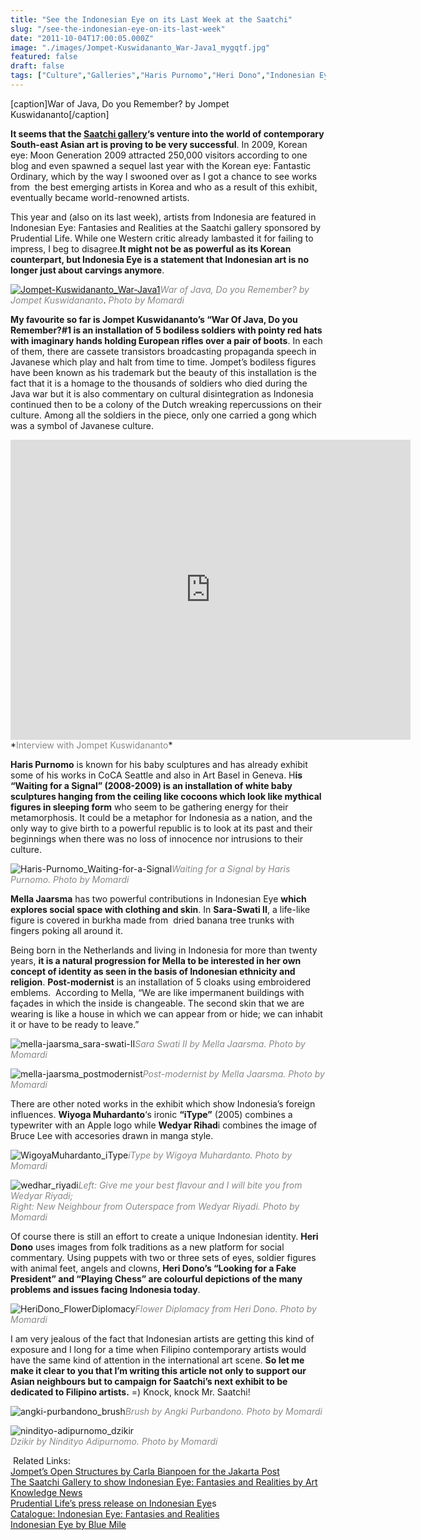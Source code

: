 ```yaml
---
title: "See the Indonesian Eye on its Last Week at the Saatchi"
slug: "/see-the-indonesian-eye-on-its-last-week"
date: "2011-10-04T17:00:05.000Z"
image: "./images/Jompet-Kuswidananto_War-Java1_mygqtf.jpg"
featured: false
draft: false
tags: ["Culture","Galleries","Haris Purnomo","Heri Dono","Indonesian Eye","J. Ariadhitya Pramuhendra","Jompet Kuswidananto","Mella Jaarsma","Nindityo Adipurnomo","Rudi Mantofani"]
---
```


[caption]War of Java, Do you Remember? by Jompet Kuswidananto[/caption]

**It seems that the [Saatchi gallery](http://www.saatchi-gallery.co.uk/current/indonesian_eye.htm "Saatchi Indonesian eye")‘s venture into the world of contemporary South-east Asian art is proving to be very successful**. In 2009, Korean eye: Moon Generation 2009 attracted 250,000 visitors according to one blog and even spawned a sequel last year with the Korean eye: Fantastic Ordinary, which by the way I swooned over as I got a chance to see works from  the best emerging artists in Korea and who as a result of this exhibit, eventually became world-renowned artists.

This year and (also on its last week), artists from Indonesia are featured in Indonesian Eye: Fantasies and Realities at the Saatchi gallery sponsored by Prudential Life. While one Western critic already lambasted it for failing to impress, I beg to disagree.**It might not be as powerful as its Korean counterpart, but Indonesia Eye is a statement that Indonesian art is no longer just about carvings anymore**.

[![](./images/Jompet-Kuswidananto_War-Java1_mygqtf.jpg "Jompet-Kuswidananto_War-Java1")](./images/Jompet-Kuswidananto_War-Java1_mygqtf.jpg)<span style="color: #888888;">*War of Java, Do you Remember? by Jompet Kuswidananto*</span>. <span style="color: #888888;">*Photo by Momardi*</span>

**My favourite so far is Jompet Kuswidananto’s “War Of Java, Do you Remember?#1 is an installation of 5 bodiless soldiers with pointy red hats with imaginary hands holding European rifles over a pair of boots**. In each of them, there are cassete transistors broadcasting propaganda speech in Javanese which play and halt from time to time. Jompet’s bodiless figures have been known as his trademark but the beauty of this installation is the fact that it is a homage to the thousands of soldiers who died during the Java war but it is also commentary on cultural disintegration as Indonesia continued then to be a colony of the Dutch wreaking repercussions on their culture. Among all the soldiers in the piece, only one carried a gong which was a symbol of Javanese culture.

<iframe frameborder="0" height="480" src="http://blip.tv/play/gjCB49ArAg.html" width="640"></iframe>*<span style="color: #888888;">Interview with Jompet Kuswidananto</span>*

**Haris Purnomo** is known for his baby sculptures and has already exhibit some of his works in CoCA Seattle and also in Art Basel in Geneva. H**is “Waiting for a Signal” (2008-2009) is an installation of white baby sculptures hanging from the ceiling like cocoons which look like mythical figures in sleeping form** who seem to be gathering energy for their metamorphosis. It could be a metaphor for Indonesia as a nation, and the only way to give birth to a powerful republic is to look at its past and their beginnings when there was no loss of innocence nor intrusions to their culture.

![](./images/Haris-Purnomo_Waiting-for-a-Signal_ka6omk.jpg "Haris-Purnomo_Waiting-for-a-Signal")<span style="color: #888888;">*Waiting for a Signal by Haris Purnomo. Photo by Momardi*</span>

**Mella Jaarsma** has two powerful contributions in Indonesian Eye **which explores social space with clothing and skin**. In **Sara-Swati II**, a life-like figure is covered in burkha made from  dried banana tree trunks with fingers poking all around it.

Being born in the Netherlands and living in Indonesia for more than twenty years, **it is a natural progression for Mella to be interested in her own concept of identity as seen in the basis of Indonesian ethnicity and religion**. **Post-modernist** is an installation of 5 cloaks using embroidered emblems.  According to Mella, “We are like impermanent buildings with façades in which the inside is changeable. The second skin that we are wearing is like a house in which we can appear from or hide; we can inhabit it or have to be ready to leave.”

![](./images/mella-jaarsma_sara-swati-II_isaebk.jpg "mella-jaarsma_sara-swati-II")<span style="color: #888888;">*Sara Swati II by Mella Jaarsma. Photo by Momardi*</span>

![](./images/mella-jaarsma_postmodernist_qetha0.jpg "mella-jaarsma_postmodernist")<span style="color: #888888;">*Post-modernist by Mella Jaarsma. Photo by Momardi*</span>

There are other noted works in the exhibit which show Indonesia’s foreign influences. **Wiyoga Muhardanto**‘s ironic **“iType”** (2005) combines a typewriter with an Apple logo while **Wedyar Rihad**i combines the image of Bruce Lee with accesories drawn in manga style.

![](./images/WigoyaMuhardanto_iType_kl1pey.jpg "WigoyaMuhardanto_iType")<span style="color: #888888;">*iType by Wigoya Muhardanto. Photo by Momardi*</span>

![](./images/wedhar_riyadi_s84fuh.jpg "wedhar_riyadi")<span style="color: #888888;">*Left: Give me your best flavour and I will bite you from Wedyar Riyadi;   
Right: New Neighbour from Outerspace from Wedyar Riyadi. Photo by Momardi*</span>

Of course there is still an effort to create a unique Indonesian identity. **Heri Dono** uses images from folk traditions as a new platform for social commentary. Using puppets with two or three sets of eyes, soldier figures with animal feet, angels and clowns, **Heri Dono’s “Looking for a Fake President” and “Playing Chess” are colourful depictions of the many problems and issues facing Indonesia today**.

![](./images/HeriDono_FlowerDiplomacy_zvlweo.jpg "HeriDono_FlowerDiplomacy")<span style="color: #888888;">*Flower Diplomacy from Heri Dono. Photo by Momardi*</span>

I am very jealous of the fact that Indonesian artists are getting this kind of exposure and I long for a time when Filipino contemporary artists would have the same kind of attention in the international art scene. **So let me make it clear to you that I’m writing this article not only to support our Asian neighbours but to campaign for Saatchi’s next exhibit to be dedicated to Filipino artists.** =) Knock, knock Mr. Saatchi!

![](./images/angki-purbandono_brush_tkiubw.jpg "angki-purbandono_brush")<span style="color: #888888;">*Brush by Angki Purbandono. Photo by Momardi*</span>

![](./images/nindityo-adipurnomo_dzikir_ktuqg1.jpg "nindityo-adipurnomo_dzikir")  
<span style="color: #888888;">*Dzikir by Nindityo Adipurnomo. Photo by Momardi*</span>

<object classid="clsid:d27cdb6e-ae6d-11cf-96b8-444553540000" codebase="http://download.macromedia.com/pub/shockwave/cabs/flash/swflash.cab#version=6,0,40,0" height="240" style="display: none;" width="320"><param name="src" value="http://a.blip.tv/api.swf#gjCB49ArAg"></param><embed height="240" src="http://a.blip.tv/api.swf#gjCB49ArAg" style="display: none;" type="application/x-shockwave-flash" width="320"></embed></object>

 Related Links:[  
Jompet’s Open Structures by Carla Bianpoen for the Jakarta Post](http://www.thejakartapost.com/news/2011/04/14/jompet%E2%80%99s-open-structures-a-response-critical-issues-today.html "Jompet Kuswidananto")  
[The Saatchi Gallery to show Indonesian Eye: Fantasies and Realities by Art Knowledge News](http://www.artknowledgenews.com/28_08_2011_23_50_38_the_saatchi_gallery_to_show_indonesian_eye_fantasies_and_realities.html "Art Knowledge News") [  
Prudential Life’s press release on Indonesian Eye](http://www.prudential.co.uk/prudential-plc/media/newsreleases/archive2011/2011-07-22/2011-07-22b.pdf "Prudential Life")s   
[Catalogue: Indonesian Eye: Fantasies and Realities](http://8.evisua.com/files/Indonesian-Eye-Fantasies-and-Realities-Catalogue.pdf "Catalogue: Indonesian Eye")  
[Indonesian Eye by Blue Mile](http://theblumile.com/2011/09/01/exhibition-indonesian-eye-fantasies-realities/ "Blue Mile")



